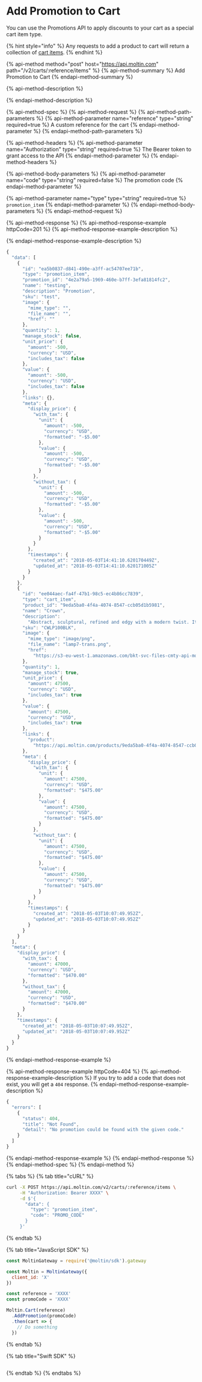 # Add Promotion to Cart

You can use the Promotions API to apply discounts to your cart as a special cart item type.

{% hint style="info" %}
Any requests to add a product to cart will return a collection of [cart items](cart-items/).
{% endhint %}

{% api-method method="post" host="https://api.moltin.com" path="/v2/carts/:reference/items" %}
{% api-method-summary %}
Add Promotion to Cart
{% endapi-method-summary %}

{% api-method-description %}

{% endapi-method-description %}

{% api-method-spec %}
{% api-method-request %}
{% api-method-path-parameters %}
{% api-method-parameter name="reference" type="string" required=true %}
A custom reference for the cart
{% endapi-method-parameter %}
{% endapi-method-path-parameters %}

{% api-method-headers %}
{% api-method-parameter name="Authorization" type="string" required=true %}
The Bearer token to grant access to the API
{% endapi-method-parameter %}
{% endapi-method-headers %}

{% api-method-body-parameters %}
{% api-method-parameter name="code" type="string" required=false %}
The promotion code
{% endapi-method-parameter %}

{% api-method-parameter name="type" type="string" required=true %}
`promotion_item`
{% endapi-method-parameter %}
{% endapi-method-body-parameters %}
{% endapi-method-request %}

{% api-method-response %}
{% api-method-response-example httpCode=201 %}
{% api-method-response-example-description %}

{% endapi-method-response-example-description %}

```javascript
{
  "data": [
    {
      "id": "ea5b0837-d841-490e-a3ff-ac54707ee71b",
      "type": "promotion_item",
      "promotion_id": "4e2a79a5-1969-460e-b7ff-3efa81814fc2",
      "name": "testing",
      "description": "Promotion",
      "sku": "test",
      "image": {
        "mime_type": "",
        "file_name": "",
        "href": ""
      },
      "quantity": 1,
      "manage_stock": false,
      "unit_price": {
        "amount": -500,
        "currency": "USD",
        "includes_tax": false
      },
      "value": {
        "amount": -500,
        "currency": "USD",
        "includes_tax": false
      },
      "links": {},
      "meta": {
        "display_price": {
          "with_tax": {
            "unit": {
              "amount": -500,
              "currency": "USD",
              "formatted": "-$5.00"
            },
            "value": {
              "amount": -500,
              "currency": "USD",
              "formatted": "-$5.00"
            }
          },
          "without_tax": {
            "unit": {
              "amount": -500,
              "currency": "USD",
              "formatted": "-$5.00"
            },
            "value": {
              "amount": -500,
              "currency": "USD",
              "formatted": "-$5.00"
            }
          }
        },
        "timestamps": {
          "created_at": "2018-05-03T14:41:10.620170449Z",
          "updated_at": "2018-05-03T14:41:10.620171005Z"
        }
      }
    },
    {
      "id": "ee044aec-fa4f-47b1-98c5-ec4b86cc7839",
      "type": "cart_item",
      "product_id": "9eda5ba0-4f4a-4074-8547-ccb05d1b5981",
      "name": "Crown",
      "description":
        "Abstract, sculptural, refined and edgy with a modern twist. Its symmetrical, spoked structure generates a clever geometric presence, which works well in a contemporary environment.",
      "sku": "CWLP100BLK",
      "image": {
        "mime_type": "image/png",
        "file_name": "lamp7-trans.png",
        "href":
          "https://s3-eu-west-1.amazonaws.com/bkt-svc-files-cmty-api-moltin-com/e8c53cb0-120d-4ea5-8941-ce74dec06038/7cc08cbb-256e-4271-9b01-d03a9fac9f0a.png"
      },
      "quantity": 1,
      "manage_stock": true,
      "unit_price": {
        "amount": 47500,
        "currency": "USD",
        "includes_tax": true
      },
      "value": {
        "amount": 47500,
        "currency": "USD",
        "includes_tax": true
      },
      "links": {
        "product":
          "https://api.moltin.com/products/9eda5ba0-4f4a-4074-8547-ccb05d1b5981"
      },
      "meta": {
        "display_price": {
          "with_tax": {
            "unit": {
              "amount": 47500,
              "currency": "USD",
              "formatted": "$475.00"
            },
            "value": {
              "amount": 47500,
              "currency": "USD",
              "formatted": "$475.00"
            }
          },
          "without_tax": {
            "unit": {
              "amount": 47500,
              "currency": "USD",
              "formatted": "$475.00"
            },
            "value": {
              "amount": 47500,
              "currency": "USD",
              "formatted": "$475.00"
            }
          }
        },
        "timestamps": {
          "created_at": "2018-05-03T10:07:49.952Z",
          "updated_at": "2018-05-03T10:07:49.952Z"
        }
      }
    }
  ],
  "meta": {
    "display_price": {
      "with_tax": {
        "amount": 47000,
        "currency": "USD",
        "formatted": "$470.00"
      },
      "without_tax": {
        "amount": 47000,
        "currency": "USD",
        "formatted": "$470.00"
      }
    },
    "timestamps": {
      "created_at": "2018-05-03T10:07:49.952Z",
      "updated_at": "2018-05-03T10:07:49.952Z"
    }
  }
}
```
{% endapi-method-response-example %}

{% api-method-response-example httpCode=404 %}
{% api-method-response-example-description %}
If you try to add a code that does not exist, you will get a `404` response.
{% endapi-method-response-example-description %}

```javascript
{
  "errors": [
    {
      "status": 404,
      "title": "Not Found",
      "detail": "No promotion could be found with the given code."
    }
  ]
}
```
{% endapi-method-response-example %}
{% endapi-method-response %}
{% endapi-method-spec %}
{% endapi-method %}

{% tabs %}
{% tab title="cURL" %}
```bash
curl -X POST https://api.moltin.com/v2/carts/:reference/items \
     -H "Authorization: Bearer XXXX" \
     -d $'{
       "data": {
         "type": "promotion_item",
         "code": "PROMO_CODE"
       }
     }'
```
{% endtab %}

{% tab title="JavaScript SDK" %}
```javascript
const MoltinGateway = require('@moltin/sdk').gateway

const Moltin = MoltinGateway({
  client_id: 'X'
})

const reference = 'XXXX'
const promoCode = 'XXXX'

Moltin.Cart(reference)
  .AddPromotion(promoCode)
  .then(cart => {
    // Do something
  })
```
{% endtab %}

{% tab title="Swift SDK" %}
```swift

```
{% endtab %}
{% endtabs %}

